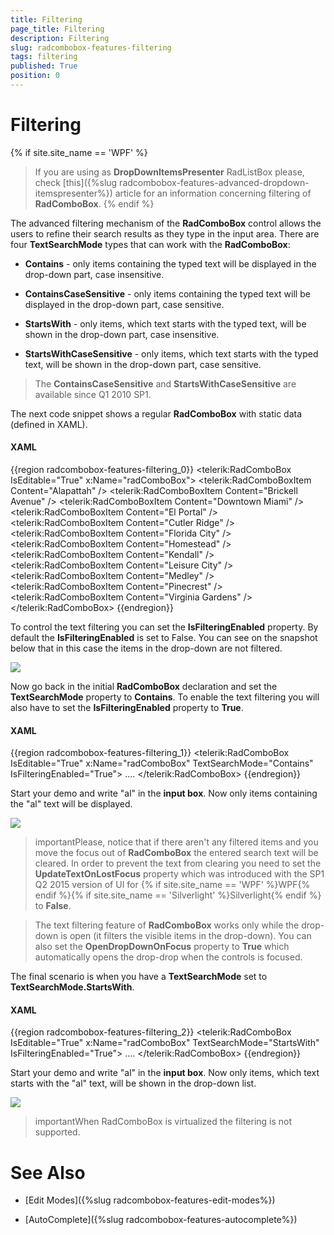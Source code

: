 ```yaml
---
title: Filtering
page_title: Filtering
description: Filtering
slug: radcombobox-features-filtering
tags: filtering
published: True
position: 0
---
```


# Filtering

{% if site.site_name == 'WPF' %}
>If you are using as __DropDownItemsPresenter__ RadListBox please, check [this]({%slug radcombobox-features-advanced-dropdown-itemspresenter%}) article for an information concerning filtering of __RadComboBox__.
{% endif %}

The advanced filtering mechanism of the __RadComboBox__ control allows the users to refine their search results as they type in the input area. There are four __TextSearchMode__ types that can work with the __RadComboBox__:

* __Contains__ - only items containing the typed text will be displayed in the drop-down part, case insensitive.

* __ContainsCaseSensitive__ - only items containing the typed text will be displayed in the drop-down part, case sensitive.

* __StartsWith__ - only items, which text starts with the typed text, will be shown in the drop-down part, case insensitive.

* __StartsWithCaseSensitive__ - only items, which text starts with the typed text, will be shown in the drop-down part, case sensitive.

>The __ContainsCaseSensitive__ and __StartsWithCaseSensitive__ are available since Q1 2010 SP1.

The next code snippet shows a regular __RadComboBox__ with static data (defined in XAML).

#### __XAML__

{{region radcombobox-features-filtering_0}}
	<telerik:RadComboBox IsEditable="True" x:Name="radComboBox">
	    <telerik:RadComboBoxItem Content="Alapattah" />
	    <telerik:RadComboBoxItem Content="Brickell Avenue" />
	    <telerik:RadComboBoxItem Content="Downtown Miami" />
	    <telerik:RadComboBoxItem Content="El Portal" />
	    <telerik:RadComboBoxItem Content="Cutler Ridge" />
	    <telerik:RadComboBoxItem Content="Florida City" />
	    <telerik:RadComboBoxItem Content="Homestead" />
	    <telerik:RadComboBoxItem Content="Kendall" />
	    <telerik:RadComboBoxItem Content="Leisure City" />
	    <telerik:RadComboBoxItem Content="Medley" />
	    <telerik:RadComboBoxItem Content="Pinecrest" />
	    <telerik:RadComboBoxItem Content="Virginia Gardens" />
	</telerik:RadComboBox>
{{endregion}}

To control the text filtering you can set the __IsFilteringEnabled__ property. By default the __IsFilteringEnabled__ is set to False. You can see on the snapshot below that in this case the items in the drop-down are not filtered.

![](images/RadComboBox_Features_Filtering_010.png)

Now go back in the initial __RadComboBox__ declaration and set the __TextSearchMode__ property to __Contains__. To enable the text filtering you will also have to set the __IsFilteringEnabled__ property to __True__.

#### __XAML__

{{region radcombobox-features-filtering_1}}
	<telerik:RadComboBox IsEditable="True" x:Name="radComboBox" TextSearchMode="Contains" IsFilteringEnabled="True">
	....
	</telerik:RadComboBox>
{{endregion}}

Start your demo and write "al" in the __input box__. Now only items containing the "al" text will be displayed.

![](images/RadComboBox_Features_Filtering_020.png)

>importantPlease, notice that if there aren't any filtered items and you move the focus out of __RadComboBox__ the entered search text will be cleared. In order to prevent the text from clearing you need to set the __UpdateTextOnLostFocus__ property which was introduced with the SP1 Q2 2015 version of UI for {% if site.site_name == 'WPF' %}WPF{% endif %}{% if site.site_name == 'Silverlight' %}Silverlight{% endif %} to __False__.

>The text filtering feature of __RadComboBox__ works only while the drop-down is open (it filters the visible items in the drop-down). You can also set the __OpenDropDownOnFocus__ property to __True__ which automatically opens the drop-drop when the controls is focused.

The final scenario is when you have a __TextSearchMode__ set to __TextSearchMode.StartsWith__.
        

#### __XAML__

{{region radcombobox-features-filtering_2}}
	<telerik:RadComboBox IsEditable="True" x:Name="radComboBox" TextSearchMode="StartsWith" IsFilteringEnabled="True">
	....
	</telerik:RadComboBox>
{{endregion}}

Start your demo and write "al" in the __input box__. Now only items, which text starts with the "al" text, will be shown in the drop-down list.

![](images/RadComboBox_Features_Filtering_030.png)

>importantWhen RadComboBox is virtualized the filtering is not supported.

# See Also

 * [Edit Modes]({%slug radcombobox-features-edit-modes%})

 * [AutoComplete]({%slug radcombobox-features-autocomplete%})
